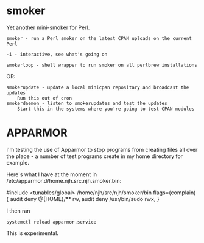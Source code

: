 smoker
======

Yet another mini-smoker for Perl.

    smoker - run a Perl smoker on the latest CPAN uploads on the current Perl

    -i - interactive, see what's going on

    smokerloop - shell wrapper to run smoker on all perlbrew installations

OR:

    smokerupdate - update a local minicpan repositary and broadcast the updates
    	Run this out of cron
    smokerdaemon - listen to smokerupdates and test the updates
    	Start this in the systems where you're going to test CPAN modules

# APPARMOR

I'm testing the use of Apparmor to stop programs from creating files all over
the place - a number of test programs create in my home directory for example.

Here's what I have at the moment in
/etc/apparmor.d/home.njh.src.njh.smoker.bin:

   #include <tunables/global>
   /home/njh/src/njh/smoker/bin flags=(complain) {
   	audit deny @{HOME}/** rw,
	audit deny /usr/bin/sudo rwx,
    }

I then ran

    systemctl reload apparmor.service

This is experimental.
